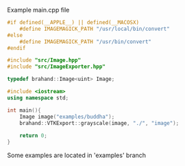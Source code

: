 Example main.cpp file

```c++
#if defined(__APPLE__) || defined(__MACOSX)
    #define IMAGEMAGICK_PATH "/usr/local/bin/convert"
#else
    #define IMAGEMAGICK_PATH "/usr/bin/convert"
#endif

#include "src/Image.hpp"
#include "src/ImageExporter.hpp"

typedef brahand::Image<uint> Image;

#include <iostream>
using namespace std;

int main(){
    Image image("examples/buddha");
    brahand::VTKExport::grayscale(image, "./", "image");
    
    return 0;
}

```

Some examples are located in 'examples' branch
